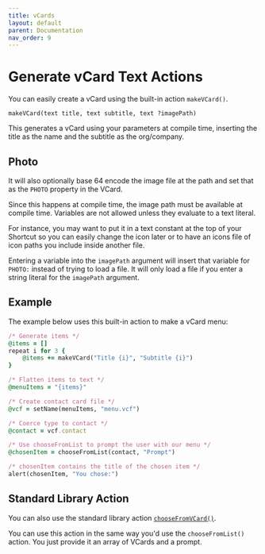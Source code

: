 ```yaml
---
title: vCards
layout: default
parent: Documentation
nav_order: 9
---
```


# Generate vCard Text Actions

You can easily create a vCard using the built-in action `makeVCard()`.

```
makeVCard(text title, text subtitle, text ?imagePath)
```

This generates a vCard using your parameters at compile time, inserting the title as the name and the subtitle as the org/company.

## Photo

It will also optionally base 64 encode the image file at the path and set that as the `PHOTO` property in the VCard.

Since this happens at compile time, the image path must be available at compile time. Variables are not allowed unless they evaluate to a text literal.

For instance, you may want to put it in a text constant at the top of your Shortcut so you can easily change the icon later or to have an icons file of icon paths you include inside another file.

Entering a variable into the `imagePath` argument will insert that variable for `PHOTO:` instead of trying to load a file. It will only load a file if you enter a string literal for the `imagePath` argument.

## Example

The example below uses this built-in action to make a vCard menu:

```ruby
/* Generate items */
@items = []
repeat i for 3 {
    @items += makeVCard("Title {i}", "Subtitle {i}")
}

/* Flatten items to text */
@menuItems = "{items}"

/* Create contact card file */
@vcf = setName(menuItems, "menu.vcf")

/* Coerce type to contact */
@contact = vcf.contact

/* Use chooseFromList to prompt the user with our menu */
@chosenItem = chooseFromList(contact, "Prompt")

/* chosenItem contains the title of the chosen item */
alert(chosenItem, "You chose:")
```

## Standard Library Action

You can also use the standard library action [`chooseFromVCard()`](/language/standard/stdlib#choose-from-vcard).

You can use this action in the same way you'd use the `chooseFromList()` action. You just provide it an array of VCards and a prompt.

